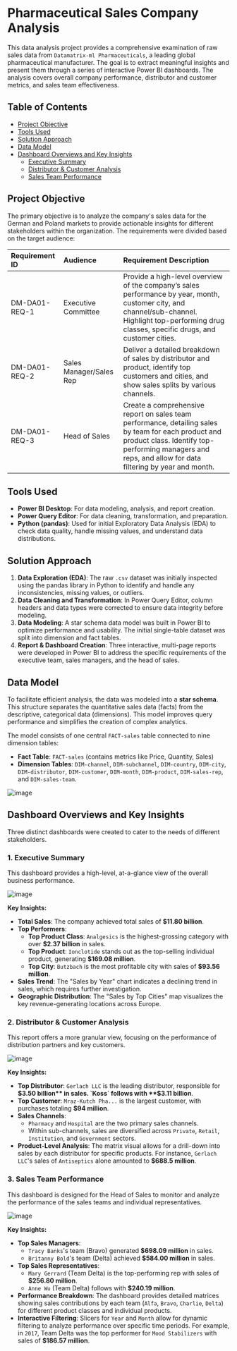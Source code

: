 # Pharmaceutical Sales Company Analysis


This data analysis project provides a comprehensive examination of raw sales data from `Datamatrix-ml Pharmaceuticals`, a leading global pharmaceutical manufacturer. The goal is to extract meaningful insights and present them through a series of interactive Power BI dashboards. The analysis covers overall company performance, distributor and customer metrics, and sales team effectiveness.


## Table of Contents

  - [Project Objective](https://www.google.com/search?q=%23project-objective)
  - [Tools Used](https://www.google.com/search?q=%23tools-used)
  - [Solution Approach](https://www.google.com/search?q=%23solution-approach)
  - [Data Model](https://www.google.com/search?q=%23data-model)
  - [Dashboard Overviews and Key Insights](https://www.google.com/search?q=%23dashboard-overviews-and-key-insights)
      - [Executive Summary](https://www.google.com/search?q=%231-executive-summary)
      - [Distributor & Customer Analysis](https://www.google.com/search?q=%232-distributor--customer-analysis)
      - [Sales Team Performance](https://www.google.com/search?q=%233-sales-team-performance)
 

## Project Objective

The primary objective is to analyze the company's sales data for the German and Poland markets to provide actionable insights for different stakeholders within the organization. The requirements were divided based on the target audience:

|Requirement ID|Audience|Requirement Description|
|:---|:---|:---|
|DM-DA01-REQ-1|Executive Committee|Provide a high-level overview of the company’s sales performance by year, month, customer city, and channel/sub-channel. Highlight top-performing drug classes, specific drugs, and customer cities.|
|DM-DA01-REQ-2|Sales Manager/Sales Rep|Deliver a detailed breakdown of sales by distributor and product, identify top customers and cities, and show sales splits by various channels.|
|DM-DA01-REQ-3|Head of Sales|Create a comprehensive report on sales team performance, detailing sales by team for each product and product class. Identify top-performing managers and reps, and allow for data filtering by year and month.|

## Tools Used

  * **Power BI Desktop**: For data modeling, analysis, and report creation.
  * **Power Query Editor**: For data cleaning, transformation, and preparation.
  * **Python (pandas)**: Used for initial Exploratory Data Analysis (EDA) to check data quality, handle missing values, and understand data distributions.

## Solution Approach

1.  **Data Exploration (EDA)**: The raw `.csv` dataset was initially inspected using the pandas library in Python to identify and handle any inconsistencies, missing values, or outliers.
2.  **Data Cleaning and Transformation**: In Power Query Editor, column headers and data types were corrected to ensure data integrity before modeling.
3.  **Data Modeling**: A star schema data model was built in Power BI to optimize performance and usability. The initial single-table dataset was split into dimension and fact tables.
4.  **Report & Dashboard Creation**: Three interactive, multi-page reports were developed in Power BI to address the specific requirements of the executive team, sales managers, and the head of sales.

## Data Model

To facilitate efficient analysis, the data was modeled into a **star schema**. This structure separates the quantitative sales data (facts) from the descriptive, categorical data (dimensions). This model improves query performance and simplifies the creation of complex analytics.

The model consists of one central `FACT-sales` table connected to nine dimension tables:

  * **Fact Table**: `FACT-sales` (contains metrics like Price, Quantity, Sales)
  * **Dimension Tables**: `DIM-channel`, `DIM-subchannel`, `DIM-country`, `DIM-city`, `DIM-distributor`, `DIM-customer`, `DIM-month`, `DIM-product`, `DIM-sales-rep`, and `DIM-sales-team`.

![image](https://github.com/user-attachments/assets/31d9c5ad-ceef-4022-9b43-2b52a5a78b1e)


## Dashboard Overviews and Key Insights

Three distinct dashboards were created to cater to the needs of different stakeholders.

### 1\. Executive Summary

This dashboard provides a high-level, at-a-glance view of the overall business performance.

![image](https://github.com/user-attachments/assets/3febf60b-6dc8-465f-b54c-f0bd1d351127)



**Key Insights:**

  * **Total Sales**: The company achieved total sales of **$11.80 billion**.
  * **Top Performers**:
      * **Top Product Class**: `Analgesics` is the highest-grossing category with over **$2.37 billion** in sales.
      * **Top Product**: `Ionclotide` stands out as the top-selling individual product, generating **$169.08 million**.
      * **Top City**: `Butzbach` is the most profitable city with sales of **$93.56 million**.
  * **Sales Trend**: The "Sales by Year" chart indicates a declining trend in sales, which requires further investigation.
  * **Geographic Distribution**: The "Sales by Top Cities" map visualizes the key revenue-generating locations across Europe.

### 2\. Distributor & Customer Analysis

This report offers a more granular view, focusing on the performance of distribution partners and key customers.

![image](https://github.com/user-attachments/assets/0751ca3b-569b-4355-bab0-a44d51216241)


**Key Insights:**

  * **Top Distributor**: `Gerlach LLC` is the leading distributor, responsible for **$3.50 billion** in sales. `Koss` follows with **$3.11 billion**.
  * **Top Customer**: `Mraz-Kutch Pha...` is the largest customer, with purchases totaling **$94 million**.
  * **Sales Channels**:
      * `Pharmacy` and `Hospital` are the two primary sales channels.
      * Within sub-channels, sales are diversified across `Private`, `Retail`, `Institution`, and `Government` sectors.
  * **Product-Level Analysis**: The matrix visual allows for a drill-down into sales by each distributor for specific products. For instance, `Gerlach LLC`'s sales of `Antiseptics` alone amounted to **$688.5 million**.

### 3\. Sales Team Performance

This dashboard is designed for the Head of Sales to monitor and analyze the performance of the sales teams and individual representatives.

![image](https://github.com/user-attachments/assets/5cac7e41-8409-4c1d-954d-008babeb0bc5)


**Key Insights:**

  * **Top Sales Managers**:
      * `Tracy Banks`'s team (Bravo) generated **$698.09 million** in sales.
      * `Britanny Bold`'s team (Delta) achieved **$584.00 million** in sales.
  * **Top Sales Representatives**:
      * `Mary Gerrard` (Team Delta) is the top-performing rep with sales of **$256.80 million**.
      * `Anne Wu` (Team Delta) follows with **$240.19 million**.
  * **Performance Breakdown**: The dashboard provides detailed matrices showing sales contributions by each team (`Alfa`, `Bravo`, `Charlie`, `Delta`) for different product classes and individual products.
  * **Interactive Filtering**: Slicers for `Year` and `Month` allow for dynamic filtering to analyze performance over specific time periods. For example, in `2017`, Team Delta was the top performer for `Mood Stabilizers` with sales of **$186.57 million**.

